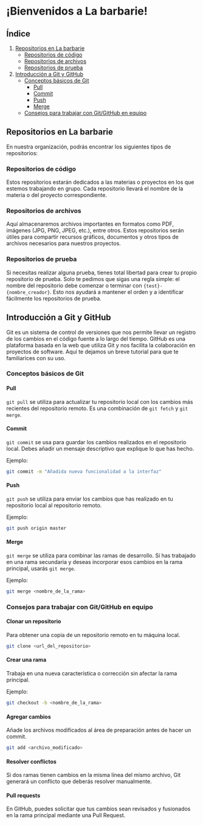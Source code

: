 # ¡Bienvenidos a La barbarie!

## Índice

1. [Repositorios en La barbarie](#repositorios-en-la-barbarie)
   - [Repositorios de código](#repositorios-de-código)
   - [Repositorios de archivos](#repositorios-de-archivos)
   - [Repositorios de prueba](#repositorios-de-prueba)
2. [Introducción a Git y GitHub](#introducción-a-git-y-github)
   - [Conceptos básicos de Git](#conceptos-básicos-de-git)
     - [Pull](#pull)
     - [Commit](#commit)
     - [Push](#push)
     - [Merge](#merge)
   - [Consejos para trabajar con Git/GitHub en equipo](#consejos-para-trabajar-con-gitgithub-en-equipo)

## Repositorios en La barbarie

En nuestra organización, podrás encontrar los siguientes tipos de repositorios:

### Repositorios de código

Estos repositorios estarán dedicados a las materias o proyectos en los que estemos trabajando en grupo. Cada repositorio llevará el nombre de la materia o del proyecto correspondiente.

### Repositorios de archivos

Aquí almacenaremos archivos importantes en formatos como PDF, imágenes (JPG, PNG, JPEG, etc.), entre otros. Estos repositorios serán útiles para compartir recursos gráficos, documentos y otros tipos de archivos necesarios para nuestros proyectos.

### Repositorios de prueba

Si necesitas realizar alguna prueba, tienes total libertad para crear tu propio repositorio de prueba. Solo te pedimos que sigas una regla simple: el nombre del repositorio debe comenzar o terminar con `{test}-{nombre_creador}`. Esto nos ayudará a mantener el orden y a identificar fácilmente los repositorios de prueba.

## Introducción a Git y GitHub

Git es un sistema de control de versiones que nos permite llevar un registro de los cambios en el código fuente a lo largo del tiempo. GitHub es una plataforma basada en la web que utiliza Git y nos facilita la colaboración en proyectos de software. Aquí te dejamos un breve tutorial para que te familiarices con su uso.

### Conceptos básicos de Git

#### Pull

`git pull` se utiliza para actualizar tu repositorio local con los cambios más recientes del repositorio remoto. Es una combinación de `git fetch` y `git merge`.

#### Commit

`git commit` se usa para guardar los cambios realizados en el repositorio local. Debes añadir un mensaje descriptivo que explique lo que has hecho. 

Ejemplo:
```bash
git commit -m "Añadida nueva funcionalidad a la interfaz"
```

#### Push

`git push` se utiliza para enviar los cambios que has realizado en tu repositorio local al repositorio remoto.

Ejemplo:
```bash
git push origin master
```

#### Merge

`git merge` se utiliza para combinar las ramas de desarrollo. Si has trabajado en una rama secundaria y deseas incorporar esos cambios en la rama principal, usarás `git merge`.

Ejemplo:
```bash
git merge <nombre_de_la_rama>
```

### Consejos para trabajar con Git/GitHub en equipo

#### Clonar un repositorio

Para obtener una copia de un repositorio remoto en tu máquina local.

```bash
git clone <url_del_repositorio>
```

#### Crear una rama

Trabaja en una nueva característica o corrección sin afectar la rama principal.

Ejemplo:
```bash
git checkout -b <nombre_de_la_rama>
```

#### Agregar cambios

Añade los archivos modificados al área de preparación antes de hacer un commit.

```bash
git add <archivo_modificado>
```

#### Resolver conflictos

Si dos ramas tienen cambios en la misma línea del mismo archivo, Git generará un conflicto que deberás resolver manualmente.

#### Pull requests

En GitHub, puedes solicitar que tus cambios sean revisados y fusionados en la rama principal mediante una Pull Request.
